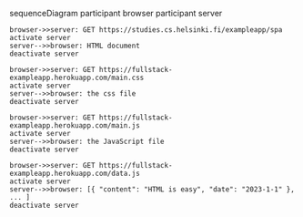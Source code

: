 sequenceDiagram
    participant browser
    participant server
    
    browser->>server: GET https://studies.cs.helsinki.fi/exampleapp/spa
    activate server
    server-->>browser: HTML document
    deactivate server
    
    browser->>server: GET https://fullstack-exampleapp.herokuapp.com/main.css
    activate server
    server-->>browser: the css file
    deactivate server

    browser->>server: GET https://fullstack-exampleapp.herokuapp.com/main.js
    activate server
    server-->>browser: the JavaScript file
    deactivate server

    browser->>server: GET https://fullstack-exampleapp.herokuapp.com/data.js
    activate server
    server-->>browser: [{ "content": "HTML is easy", "date": "2023-1-1" }, ... ]
    deactivate server